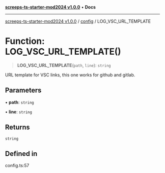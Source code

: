 [**screeps-ts-starter-mod2024 v1.0.0**](../../README.md) • **Docs**

***

[screeps-ts-starter-mod2024 v1.0.0](../../modules.md) / [config](../README.md) / LOG\_VSC\_URL\_TEMPLATE

# Function: LOG\_VSC\_URL\_TEMPLATE()

> **LOG\_VSC\_URL\_TEMPLATE**(`path`, `line`): `string`

URL template for VSC links, this one works for github and gitlab.

## Parameters

• **path**: `string`

• **line**: `string`

## Returns

`string`

## Defined in

config.ts:57

